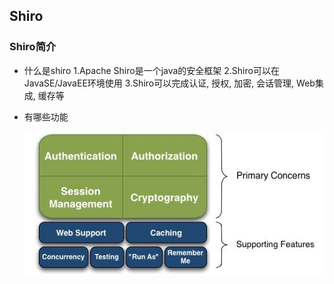 ## Shiro

### Shiro简介
* 什么是shiro
  1.Apache Shiro是一个java的安全框架
  2.Shiro可以在JavaSE/JavaEE环境使用
  3.Shiro可以完成认证, 授权, 加密, 会话管理, Web集成, 缓存等
  
* 有哪些功能
  
  ![Shiro功能](shiro_01.jpj.JPG)

